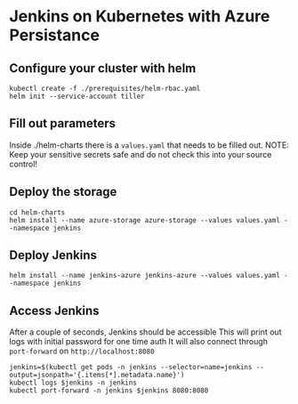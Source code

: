 # Jenkins on Kubernetes with Azure Persistance

## Configure your cluster with helm

```
kubectl create -f ./prerequisites/helm-rbac.yaml
helm init --service-account tiller

```

## Fill out parameters

Inside ./helm-charts there is a `values.yaml` that needs to be filled out.
NOTE: Keep your sensitive secrets safe and do not check this into your source control!

## Deploy the storage

```
cd helm-charts
helm install --name azure-storage azure-storage --values values.yaml --namespace jenkins 
```

## Deploy Jenkins

```
helm install --name jenkins-azure jenkins-azure --values values.yaml --namespace jenkins
```

## Access Jenkins

After a couple of seconds, Jenkins should be accessible
This will print out logs with initial password for one time auth
It will also connect through `port-forward` on `http://localhost:8080`
```
jenkins=$(kubectl get pods -n jenkins --selector=name=jenkins --output=jsonpath='{.items[*].metadata.name}')
kubectl logs $jenkins -n jenkins
kubectl port-forward -n jenkins $jenkins 8080:8080
```